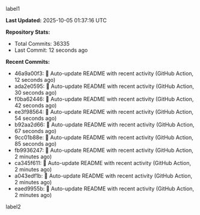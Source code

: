 
label1 
<!-- ACTIVITY_START -->
**Last Updated:** 2025-10-05 01:37:16 UTC

**Repository Stats:**
- Total Commits: 36335
- Last Commit: 12 seconds ago

**Recent Commits:**
- 46a9a00f3: 🤖 Auto-update README with recent activity (GitHub Action, 12 seconds ago)
- ada2e0595: 🤖 Auto-update README with recent activity (GitHub Action, 30 seconds ago)
- f0ba62446: 🤖 Auto-update README with recent activity (GitHub Action, 42 seconds ago)
- ee3f98564: 🤖 Auto-update README with recent activity (GitHub Action, 54 seconds ago)
- b92aa2d66: 🤖 Auto-update README with recent activity (GitHub Action, 67 seconds ago)
- 9cc01b88e: 🤖 Auto-update README with recent activity (GitHub Action, 85 seconds ago)
- fb9936247: 🤖 Auto-update README with recent activity (GitHub Action, 2 minutes ago)
- ca345f611: 🤖 Auto-update README with recent activity (GitHub Action, 2 minutes ago)
- a043edf1b: 🤖 Auto-update README with recent activity (GitHub Action, 2 minutes ago)
- eaed9955b: 🤖 Auto-update README with recent activity (GitHub Action, 2 minutes ago)
<!-- ACTIVITY_END -->

label2
